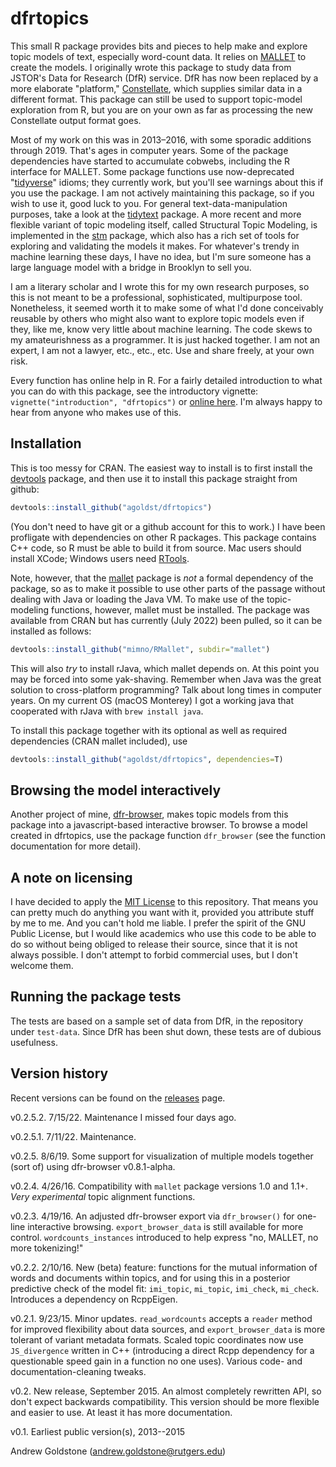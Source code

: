 # dfrtopics

This small R package provides bits and pieces to help make and explore topic models of text, especially word-count data. It relies on [MALLET](http://mallet.cs.umass.edu) to create the models. I originally wrote this package to study data from JSTOR's Data for Research (DfR) service. DfR has now been replaced by a more elaborate "platform," [Constellate](https://constellate.org), which supplies similar data in a different format. This package can still be used to support topic-model exploration from R, but you are on your own as far as processing the new Constellate output format goes.

Most of my work on this was in 2013–2016, with some sporadic additions through 2019. That's ages in computer years. Some of the package dependencies have started to accumulate cobwebs, including the R interface for MALLET. Some package functions use now-deprecated "[tidyverse](https://tidyverse.org)" idioms; they currently work, but you'll see warnings about this if you use the package. I am not actively maintaining this package, so if you wish to use it, good luck to you. For general text-data-manipulation purposes, take a look at the [tidytext](https://www.tidytextmining.com) package. A more recent and more flexible variant of topic modeling itself, called Structural Topic Modeling, is implemented in the [stm](https://www.jstatsoft.org/article/view/v091i02) package, which also has a rich set of tools for exploring and validating the models it makes. For whatever's trendy in machine learning these days, I have no idea, but I'm sure someone has a large language model with a bridge in Brooklyn to sell you.

I am a literary scholar and I wrote this for my own research purposes, so this is not meant to be a professional, sophisticated, multipurpose tool. Nonetheless, it seemed worth it to make some of what I'd done conceivably reusable by others who might also want to explore topic models even if they, like me, know very little about machine learning. The code skews to my amateurishness as a programmer. It is just hacked together. I am not an expert, I am not a lawyer, etc., etc., etc. Use and share freely, at your own risk.

Every function has online help in R. For a fairly detailed introduction to what you can do with this package, see the introductory vignette:  `vignette("introduction", "dfrtopics")` or [online here](http://agoldst.github.io/dfrtopics/introduction.html). I'm always happy to hear from anyone who makes use of this.

## Installation

This is too messy for CRAN. The easiest way to install is to first install the [devtools](http://cran.r-project.org/web/packages/devtools/index.html) package, and then use it to install this package straight from github:

```R
devtools::install_github("agoldst/dfrtopics")
```

(You don't need to have git or a github account for this to work.) I have been profligate with dependencies on other R packages. This package contains C++ code, so R must be able to build it from source. Mac users should install XCode; Windows users need [RTools](https://cran.r-project.org/bin/windows/Rtools/).

Note, however, that the [mallet](http://cran.r-project.org/web/packages/mallet) package is *not* a formal dependency of the package, so as to make it possible to use other parts of the passage without dealing with Java or loading the Java VM. To make use of the topic-modeling functions, however, mallet must be installed. The package was available from CRAN but has currently (July 2022) been pulled, so it can be installed as follows:

```R
devtools::install_github("mimno/RMallet", subdir="mallet")
```

This will also _try_ to install rJava, which mallet depends on. At this point you may be forced into some yak-shaving. Remember when Java was the great solution to cross-platform programming? Talk about long times in computer years. On my current OS (macOS Monterey) I got a working java that cooperated with rJava with `brew install java`.

To install this package together with its optional as well as required dependencies (CRAN mallet included), use

```R
devtools::install_github("agoldst/dfrtopics", dependencies=T)
```

## Browsing the model interactively

Another project of mine, [dfr-browser](http://agoldst.github.io/dfr-browser), makes topic models from this package into a javascript-based interactive browser. To browse a model created in dfrtopics, use the package function `dfr_browser` (see the function documentation for more detail).

## A note on licensing

I have decided to apply the [MIT License](https://github.com/agoldst/dfr-analysis/tree/master/LICENSE) to this repository. That means you can pretty much do anything you want with it, provided you attribute stuff by me to me. And you can't hold me liable. I prefer the spirit of the GNU Public License, but I would like academics who use this code to be able to do so without being obliged to release their source, since that it is not always possible. I don't attempt to forbid commercial uses, but I don't welcome them.

## Running the package tests

The tests are based on a sample set of data from DfR, in the repository under `test-data`. Since DfR has been shut down, these tests are of dubious usefulness.

## Version history

Recent versions can be found on the [releases](https://github.com/agoldst/dfrtopics/releases) page.

v0.2.5.2. 7/15/22. Maintenance I missed four days ago.

v0.2.5.1. 7/11/22. Maintenance.

v0.2.5. 8/6/19. Some support for visualization of multiple models together (sort of) using dfr-browser v0.8.1-alpha.

v0.2.4.  4/26/16. Compatibility with `mallet` package versions 1.0 and 1.1+. *Very experimental* topic alignment functions.

v0.2.3.  4/19/16. An adjusted dfr-browser export via `dfr_browser()` for one-line interactive browsing. `export_browser_data` is still available for more control. `wordcounts_instances` introduced to help express "no, MALLET, no more tokenizing!"

v0.2.2.  2/10/16. New (beta) feature: functions for the mutual information of words and documents within topics, and for using this in a posterior predictive check of the model fit: `imi_topic`, `mi_topic`, `imi_check`, `mi_check`. Introduces a dependency on RcppEigen.

v0.2.1.  9/23/15. Minor updates. `read_wordcounts` accepts a `reader` method for improved flexibility about data sources, and `export_browser_data` is more tolerant of variant metadata formats. Scaled topic coordinates now use `JS_divergence` written in C++ (introducing a direct Rcpp dependency for a questionable speed gain in a function no one uses). Various code- and documentation-cleaning tweaks.

v0.2.   New release, September 2015. An almost completely rewritten API, so don't expect backwards compatibility. This version should be more flexible and easier to use. At least it has more documentation.

v0.1.   Earliest public version(s), 2013--2015

Andrew Goldstone (<andrew.goldstone@rutgers.edu>)
